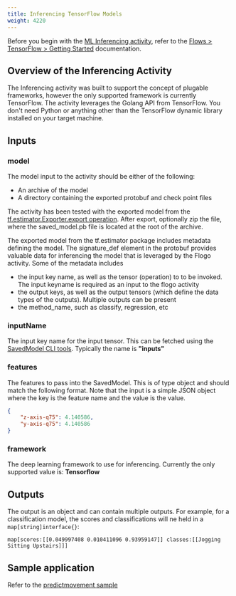 ```yaml
---
title: Inferencing TensorFlow Models
weight: 4220
---
```


Before you begin with the [ML Inferencing activity](https://github.com/TIBCOSoftware/flogo-contrib/tree/master/activity/inference), refer to the [Flows > TensorFlow > Getting Started](../../flows/tensorflow/getting-started/) documentation.

## Overview of the Inferencing Activity

The Inferencing activity was built to support the concept of plugable frameworks, however the only supported framework is currently TensorFlow. The activity leverages the Golang API from TensorFlow. You don't need Python or anything other than the TensorFlow dynamic library installed on your target machine.

## Inputs

### model

The model input to the activity should be either of the following:

- An archive of the model
- A directory containing the exported protobuf and check point files

The activity has been tested with the exported model from the [tf.estimator.Exporter.export operation](https://www.tensorflow.org/api_docs/python/tf/estimator/Exporter). After export, optionally zip the file, where the saved_model.pb file is located at the root of the archive.

The exported model from the tf.estimator package includes metadata defining the model. The signature_def element in the protobuf provides valuable data for inferencing the model that is leveraged by the Flogo activity. Some of the metadata includes

- the input key name, as well as the tensor (operation) to to be invoked. The input keyname is required as an input to the flogo activity
- the output keys, as well as the output tensors (which define the data types of the outputs). Multiple outputs can be present
- the method_name, such as classify, regression, etc

### inputName

The input key name for the input tensor. This can be fetched using the [SavedModel CLI tools](https://www.tensorflow.org/versions/r1.2/programmers_guide/saved_model_cli). Typically the name is **"inputs"**

### features

The features to pass into the SavedModel. This is of type object and should match the following format. Note that the input is a simple JSON object where the key is the feature name and the value is the value.

```json
{
    "z-axis-q75": 4.140586,
    "y-axis-q75": 4.140586
}
```

### framework

The deep learning framework to use for inferencing. Currently the only supported value is: **Tensorflow**

## Outputs

The output is an object and can contain multiple outputs. For example, for a classification model, the scores and classifications will ne held in a `map[string]interface{}`:

```golang
map[scores:[[0.049997408 0.010411096 0.93959147]] classes:[[Jogging Sitting Upstairs]]]
```

## Sample application

Refer to the [predictmovement sample](https://github.com/TIBCOSoftware/flogo/tree/master/samples/predictmovement)